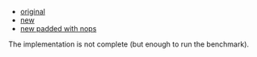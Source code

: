 * [original](results-orig)
* [new](results-new)
* [new padded with nops](results-new-padded2)

The implementation is not complete (but enough to run the benchmark).
